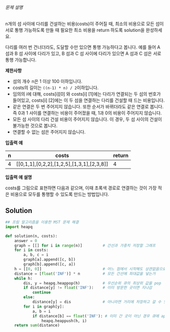 ###### 문제 설명

n개의 섬 사이에 다리를 건설하는 비용(costs)이 주어질 때, 최소의 비용으로 모든 섬이 서로 통행 가능하도록 만들 때 필요한 최소 비용을 return 하도록 solution을 완성하세요.

다리를 여러 번 건너더라도, 도달할 수만 있으면 통행 가능하다고 봅니다. 예를 들어 A 섬과 B 섬 사이에 다리가 있고, B 섬과 C 섬 사이에 다리가 있으면 A 섬과 C 섬은 서로 통행 가능합니다.

**제한사항**

- 섬의 개수 n은 1 이상 100 이하입니다.
- costs의 길이는 `((n-1) * n) / 2`이하입니다.
- 임의의 i에 대해, costs[i][0] 와 costs[i] [1]에는 다리가 연결되는 두 섬의 번호가 들어있고, costs[i] [2]에는 이 두 섬을 연결하는 다리를 건설할 때 드는 비용입니다.
- 같은 연결은 두 번 주어지지 않습니다. 또한 순서가 바뀌더라도 같은 연결로 봅니다. 즉 0과 1 사이를 연결하는 비용이 주어졌을 때, 1과 0의 비용이 주어지지 않습니다.
- 모든 섬 사이의 다리 건설 비용이 주어지지 않습니다. 이 경우, 두 섬 사이의 건설이 불가능한 것으로 봅니다.
- 연결할 수 없는 섬은 주어지지 않습니다.

**입출력 예**

| n    | costs                                     | return |
| ---- | ----------------------------------------- | ------ |
| 4    | [[0,1,1],[0,2,2],[1,2,5],[1,3,1],[2,3,8]] | 4      |

**입출력 예 설명**

costs를 그림으로 표현하면 다음과 같으며, 이때 초록색 경로로 연결하는 것이 가장 적은 비용으로 모두를 통행할 수 있도록 만드는 방법입니다.

 ## Solution

```python
## 프림 알고리즘을 이용한 MST 문제 해결
import heapq

def solution(n, costs):
    answer = 0
    graph = [[] for i in range(n)]         # 간선과 가중치 저장할 그래프
    for i in costs:
        a, b, c = i
        graph[a].append([c, b])
        graph[b].append([c, a])
    h = [[0, 0]]                           # 어느 점에서 시작해도 상관없음으로 0에서 시작하고 0의 가중치를 줌
    distance = [float('INF')] * n          # 모든 간선에 최대값을 넣는거
    while h:
        dis, y = heapq.heappop(h)          # 우선순위 큐의 최상위 값을 pop
        if distance[y] != float('INF'):    # 이미 방문한 곳이면 지나감
            continue
        else:
            distance[y] = dis              # 아니라면 거리에 저장하고 갈 수 있는 곳 큐에 append
        for i in graph[y]:
            a, b = i
            if distance[b] == float('INF'): # 이미 간 곳이 아닌 경우 큐에 append
                heapq.heappush(h, i)
    return sum(distance)
```

